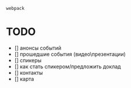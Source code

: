 
```sh
webpack
```

# TODO

- [] анонсы событий
- [] прошедшие события (видео\презентации)
- [] спикеры
- [] как стать спикером/предложить доклад
- [] контакты
- [] карта
